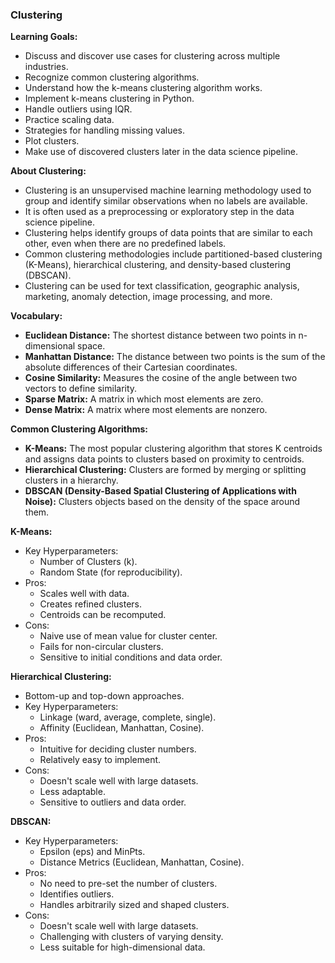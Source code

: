 ### Clustering

**Learning Goals:**
- Discuss and discover use cases for clustering across multiple industries.
- Recognize common clustering algorithms.
- Understand how the k-means clustering algorithm works.
- Implement k-means clustering in Python.
- Handle outliers using IQR.
- Practice scaling data.
- Strategies for handling missing values.
- Plot clusters.
- Make use of discovered clusters later in the data science pipeline.

**About Clustering:**
- Clustering is an unsupervised machine learning methodology used to group and identify similar observations when no labels are available.
- It is often used as a preprocessing or exploratory step in the data science pipeline.
- Clustering helps identify groups of data points that are similar to each other, even when there are no predefined labels.
- Common clustering methodologies include partitioned-based clustering (K-Means), hierarchical clustering, and density-based clustering (DBSCAN).
- Clustering can be used for text classification, geographic analysis, marketing, anomaly detection, image processing, and more.

**Vocabulary:**
- **Euclidean Distance:** The shortest distance between two points in n-dimensional space.
- **Manhattan Distance:** The distance between two points is the sum of the absolute differences of their Cartesian coordinates.
- **Cosine Similarity:** Measures the cosine of the angle between two vectors to define similarity.
- **Sparse Matrix:** A matrix in which most elements are zero.
- **Dense Matrix:** A matrix where most elements are nonzero.

**Common Clustering Algorithms:**
- **K-Means:** The most popular clustering algorithm that stores K centroids and assigns data points to clusters based on proximity to centroids.
- **Hierarchical Clustering:** Clusters are formed by merging or splitting clusters in a hierarchy.
- **DBSCAN (Density-Based Spatial Clustering of Applications with Noise):** Clusters objects based on the density of the space around them.

**K-Means:**
- Key Hyperparameters:
  - Number of Clusters (k).
  - Random State (for reproducibility).
- Pros:
  - Scales well with data.
  - Creates refined clusters.
  - Centroids can be recomputed.
- Cons:
  - Naive use of mean value for cluster center.
  - Fails for non-circular clusters.
  - Sensitive to initial conditions and data order.

**Hierarchical Clustering:**
- Bottom-up and top-down approaches.
- Key Hyperparameters:
  - Linkage (ward, average, complete, single).
  - Affinity (Euclidean, Manhattan, Cosine).
- Pros:
  - Intuitive for deciding cluster numbers.
  - Relatively easy to implement.
- Cons:
  - Doesn't scale well with large datasets.
  - Less adaptable.
  - Sensitive to outliers and data order.

**DBSCAN:**
- Key Hyperparameters:
  - Epsilon (eps) and MinPts.
  - Distance Metrics (Euclidean, Manhattan, Cosine).
- Pros:
  - No need to pre-set the number of clusters.
  - Identifies outliers.
  - Handles arbitrarily sized and shaped clusters.
- Cons:
  - Doesn't scale well with large datasets.
  - Challenging with clusters of varying density.
  - Less suitable for high-dimensional data.
